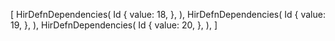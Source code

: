 [
    HirDefnDependencies(
        Id {
            value: 18,
        },
    ),
    HirDefnDependencies(
        Id {
            value: 19,
        },
    ),
    HirDefnDependencies(
        Id {
            value: 20,
        },
    ),
]